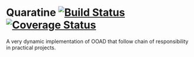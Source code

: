 # Quaratine  [![Build Status](https://travis-ci.org/sdindiver/Quaratine.svg?branch=master)](https://travis-ci.com/github/sdindiver/Quaratine) [![Coverage Status](https://coveralls.io/repos/github/sdindiver/Quaratine/badge.svg)](https://coveralls.io/github/sdindiver/Quaratine)

A very dynamic implementation of OOAD that follow chain of responsibility in practical projects.
